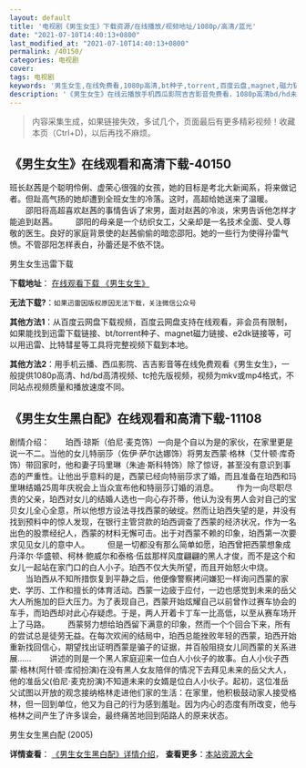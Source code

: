 ```yaml
---
layout: default
title: '电视剧《男生女生》下载资源/在线播放/视频地址/1080p/高清/蓝光'
date: "2021-07-10T14:40:13+0800"
last_modified_at: "2021-07-10T14:40:13+0800"
permalink: /40150/
categories: 电视剧
cover:
tags: 电视剧
keywords: '男生女生,在线免费看,1080p高清,bt种子,torrent,百度云盘,magnet,磁力链,迅雷下载资源'
description: '《男生女生》在线云播放手机西瓜影院吉吉影音免费看，1080p高清bd/hd未删减完整版和tc抢先枪版，mkv/mp4格式，附带bt/torrent种子、magnet/磁力链、百度云盘、网盘资源迅雷下载链接'
---
```


>内容采集生成，如果链接失效，多试几个，页面最后有更多精彩视频！收藏本页（Ctrl+D)，以后再找不麻烦。


## 《男生女生》在线观看和高清下载-40150

班长赵茜是个聪明伶俐、虚荣心很强的女孩，她的目标是考北大新闻系，将来做记者。但趾高气扬的她却遭到全班女生的冷落。这时，高超给她送来了温暖。 　　邵阳将高超喜欢赵茜的事情告诉了宋男，面对赵茜的冷淡，宋男告诉他怎样才能追到赵茜。 　　邵阳的母亲是一个纺织女工，父亲却是一名技术全面、受人尊敬的医生。良好的家庭背景使的赵茜偷偷的暗恋邵阳。她的一些行为使得孙雷气愤。不管邵阳怎样表白，孙蕾还是不依不饶。</p>


男生女生迅雷下载

**下载地址**： [在线观看下载 《男生女生》](https://www.993dy.com//vod-detail-id-12139.html) 


**无法下载?**：`如果迅雷因版权原因无法下载，关注微信公众号 `

**其他方法1**：从百度云网盘下载视频，百度云网盘支持在线观看，非会员有限制，如果能找到迅雷下载链接、bt/torrent种子、magnet磁力链接、e2dk链接等，可以用迅雷、比特彗星等工具将完整视频下载到本地。

**其他方法2**：用手机云播、西瓜影院、吉吉影音等在线免费观看《男生女生》，一般提供1080p高清、hd/bd高清视频、tc抢先版视频，视频为mkv或mp4格式，不同站点视频质量和播放速度不同。


## 《男生女生黑白配》在线观看和高清下载-11108

剧情介绍：　　珀西·琼斯（伯尼·麦克饰）一向是个自以为是的家伙，在家里更是说一不二。当他的女儿特丽莎（佐伊·萨尔达娜饰）将男友西蒙·格林（艾什顿·库奇饰）带回家时，他和妻子玛里琳（朱迪·斯科特饰）除了惊讶，甚至没有意识到事态的严重性。让他出乎意料的是，西蒙已经向特丽莎求了婚，而且准备在珀西和玛里琳结婚25周年庆祝会上当众宣布他和特丽莎订婚的消息。 　　作为一向尽职尽责的父亲，珀西对女儿的结婚人选也一向心存芥蒂，他认为没有男人会对自己的宝贝女儿全心全意，所以他想方设法寻找西蒙的破绽。然而让珀西失望的是，并没有找到预料中的惊人发现，在银行主管贷款的珀西调查了西蒙的经济状况，作为一名出色的股票经纪人，西蒙的材料无懈可击。出于对西蒙不赖的印象，珀西第一次要求见见女儿的意中人。 　　但是一切都没有那么简单如愿，珀西曾把西蒙想象成丹泽尔·华盛顿、柯林·鲍威尔和泰格·伍兹那样风度翩翩的黑人才俊，而不是这个和女儿一起站在家门口的白人小子。珀西不仅大失所望，而且开始怒火中烧。 　　当珀西从不知所措恢复到平静之后，他便像警察拷问嫌犯一样询问西蒙的家史、学历、工作和擅长的体育活动。西蒙一边疲于应付，一边也感觉到未来的岳父大人所施加的巨大压力。为了表现自己，西蒙开始炫耀自己以前曾作过赛车协会的车手，而珀西却对此心存疑虑。于是，两人开着卡丁车一比高低，以至从赛车场开上了马路。 　　西蒙努力想给珀西留下满意的印象，然而一个个回合下来，所有的尝试总是徒劳无益。在每次欢闹的结局中，珀西总能挫败年轻的西蒙，珀西开始重新找回信心，期望找出证明西蒙是骗子的证据，并百般阻挠女儿同西蒙的关系进展…… 　　讲述的则是一个黑人家庭迎来一位白人小伙子的故事。白人小伙子西蒙·格林(阿什顿·库彻扮演)在没有黑人女友陪伴的情况下去拜见未来的岳父大人，他的准岳父(伯尼·麦克扮演)不知道未来的女婿是位白人小伙子。起初，这位准岳父试图以开放的观念接纳格林走进他们家的生活：在家里，他积极鼓动家人接受格林，但一回到单位，他又为自己的行为感到羞耻。因为内心的态度有所改变，他与格林之间产生了许多误会，最终痛苦地回到陌路人的原来状态。


男生女生黑白配 (2005)

**详情查看**： [《男生女生黑白配》详情介绍](/movie/11108/)， **查看更多**：[本站资源大全](/movie/t/all/)

